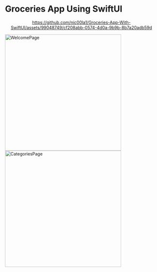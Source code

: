 # Groceries App Using SwiftUI
<div align="center">



https://github.com/nic00la1/Groceries-App-With-SwiftUI/assets/99048749/cf208abb-0574-4d0a-9b9b-8b7a20adb59d


  
</div>

<img width="383" alt="WelcomePage" src="https://github.com/nic00la1/Groceries-App-With-SwiftUI/assets/99048749/caa4196e-62b9-4890-a741-1d4dee6f61cc">
<img width="383" alt="CategoriesPage" src="https://github.com/nic00la1/Groceries-App-With-SwiftUI/assets/99048749/d03bb966-a7d0-4e72-945f-9720c613ab62">
